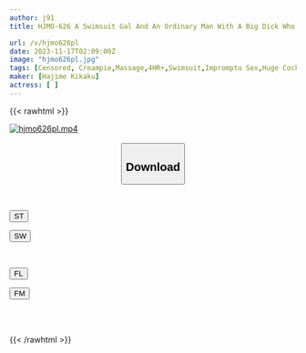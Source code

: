 ```yaml
---
author: j91
title: HJMO-626 A Swimsuit Gal And An Ordinary Man With A Big Dick Who Met At The Sea In Shonan Met For The First Time And Tried An "intercrural Oil Massage" In A Matching CAR! Will The Stranger Man And Woman Be So Pleasured That They Will Even Cum Inside Their Pants? ? Five

url: /v/hjmo626pl
date: 2023-11-17T02:09:00Z
image: "hjmo626pl.jpg"
tags: [Censored, Creampie,Massage,4HR+,Swimsuit,Impromptu Sex,Huge Cock	]
maker: [Hajime Kikaku]
actress: [ ]
---
```



{{< rawhtml >}}

<div class="video" data-videoid="W8ZgK84W10Hbjly">
    <a href="javascript:;">
        <img src="/v/hjmo626pl/hjmo626pl.jpg" width="WIDTH" height="HEIGHT" alt="hjmo626pl.mp4" loading="lazy">
    </a>
</div>

<script type="text/javascript" src="https://j91.asia/asset/on-demand-st.js"></script>

<br>
  <link rel="stylesheet" href="https://j91.asia/asset/bs5.css">
  
  <center>
  <button class="btn btn-primary" type="button" data-bs-toggle="collapse" data-bs-target=".multi-collapse" aria-expanded="false" aria-controls="multiCollapseExample1 multiCollapseExample2"><h2>Download</h2></button></center>
</p>
<div class="row">
  <div class="col">
    <div class="collapse multi-collapse" id="multiCollapseExample1">
      <div class="card card-body">
	      	      <br>
<div class="buttons">  
<p><a href="https://streamtape.to/v/W8ZgK84W10Hbjly" target="_blank"><button class="btn-hover color-3"><i class="fa fa-download"></i> ST</button></a></p>
<p><a href="https://sfastwish.com/twbnija712ht" target="_blank"><button class="btn-hover color-2"><i class="fa fa-download"></i> SW</button></a></p></div>
    </div>
  </div>
</div>
  <div class="col">
    <div class="collapse multi-collapse" id="multiCollapseExample2">
      <div class="card card-body">
	      <br>
<div class="buttons">
<p><a href="javascript:;" target="_blank"><button class="btn-hover color-9"><i class="fa fa-download"></i> FL</button></a></p>
<p><a href="javascript:;" target="_blank"><button class="btn-hover color-8"><i class="fa fa-download"></i> FM</button></a></p></div>
<br><br>
      </div>
    </div>
  </div>
</div>

{{< /rawhtml >}}
